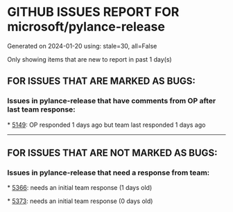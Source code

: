 
# GITHUB ISSUES REPORT FOR microsoft/pylance-release


Generated on 2024-01-20 using: stale=30, all=False


Only showing items that are new to report in past 1 day(s)


## FOR ISSUES THAT ARE MARKED AS BUGS:


### Issues in pylance-release that have comments from OP after last team response:


\* [5149](https://github.com/microsoft/pylance-release/issues/5149 "Refactor should handle primitive / object difference"): OP responded 1 days ago but team last responded 1 days ago

---

## FOR ISSUES THAT ARE NOT MARKED AS BUGS:


### Issues in pylance-release that need a response from team:


\* [5366](https://github.com/microsoft/pylance-release/issues/5366 "Periodically getting &quot;cannot activate pylance&quot; in dev container"): needs an initial team response (1 days old)

\* [5373](https://github.com/microsoft/pylance-release/issues/5373 "I am starter for Python, and it seems being in labyrinth."): needs an initial team response (0 days old)
